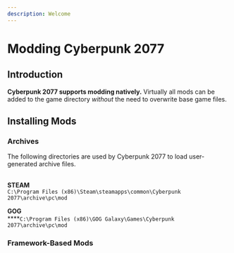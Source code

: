 ```yaml
---
description: Welcome
---
```


# Modding Cyberpunk 2077

## Introduction

**Cyberpunk 2077 supports modding natively.** Virtually all mods can be added to the game directory _without_ the need to overwrite base game files.&#x20;

## Installing Mods

### Archives

The following directories are used by Cyberpunk 2077 to load user-generated archive files.

\
**STEAM**\
`C:\Program Files (x86)\Steam\steamapps\common\Cyberpunk 2077\archive\pc\mod`

**GOG**\
****`C:\Program Files (x86)\GOG Galaxy\Games\Cyberpunk 2077\archive\pc\mod`

### Framework-Based Mods
